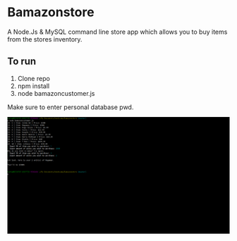 # Bamazonstore

A Node.Js & MySQL command line store app which allows you to buy items from the stores inventory.

## To run 

1. Clone repo
2. npm install
3. node bamazoncustomer.js

Make sure to enter personal database pwd.

![Bamazonstore](assets/Bamazonproof.png)
